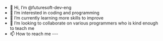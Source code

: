 - 👋 Hi, I’m @futuresoft-dev-eng
- 👀 I’m interested in coding and programming
- 🌱 I’m currently learning more skills to improve
- 💞️ I’m looking to collaborate on various programmers who is kind enough to teach me
- 📫 How to reach me ---

<!---
futuresoft-dev-eng/futuresoft-dev-eng is a ✨ special ✨ repository because its `README.md` (this file) appears on your GitHub profile.
You can click the Preview link to take a look at your changes.
--->
